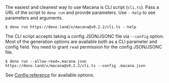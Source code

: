 The easiest and cleanest way to use Macana is CLI script (`cli.ts`).
Pass a URL of the script to `deno run` and provide parameters.
Use `--help` to see parameters and arguments.

```
$ deno run https://deno.land/x/macana@v0.2.2/cli.ts --help
```

The CLI script accepts taking a config JSON/JSONC file via `--config` option.
Most of the generation options are available both as a CLI parameter and config field.
You need to grant `read` permission for the config JSON/JSONC file.

```
$ deno run --allow-read=.macana.json https://deno.land/x/macana@v0.2.2/cli.ts --config .macana.json
```

See [Config reference](/en/References/Config) for available options.
